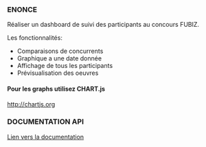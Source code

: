 ### ENONCE

Réaliser un dashboard de suivi des participants au concours FUBIZ.

Les fonctionnalités:
* Comparaisons de concurrents
* Graphique a une date donnée
* Affichage de tous les participants
* Prévisualisation des oeuvres


#### Pour les graphs utilisez CHART.js
http://chartjs.org

### DOCUMENTATION API

[Lien vers la documentation](https://github.com/RomainJeff/fubbiz-dashboard/wiki)
